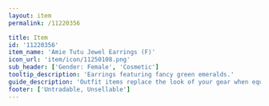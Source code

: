 ```yaml
---
layout: item
permalink: /11220356

title: Item
id: '11220356'
item_name: 'Amie Tutu Jewel Earrings (F)'
icon_url: 'item/icon/11250108.png'
sub_header: ['Gender: Female', 'Cosmetic']
tooltip_description: 'Earrings featuring fancy green emeralds.'
guide_description: 'Outfit items replace the look of your gear when equipped.'
footer: ['Untradable, Unsellable']
---
```

